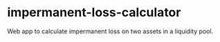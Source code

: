 # impermanent-loss-calculator
Web app to calculate impermanent loss on two assets in a liquidity pool.

